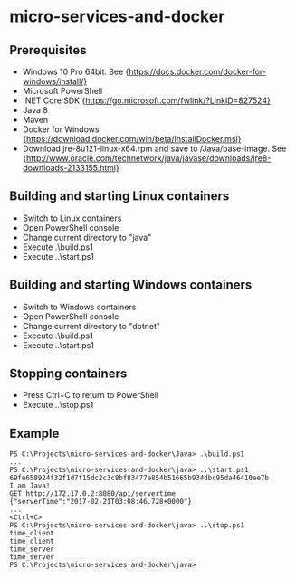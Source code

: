 # micro-services-and-docker

## Prerequisites
- Windows 10 Pro 64bit. See {https://docs.docker.com/docker-for-windows/install/}
- Microsoft PowerShell
- .NET Core SDK {https://go.microsoft.com/fwlink/?LinkID=827524}
- Java 8
- Maven
- Docker for Windows {https://download.docker.com/win/beta/InstallDocker.msi}
- Download jre-8u121-linux-x64.rpm and save to /Java/base-image. See {http://www.oracle.com/technetwork/java/javase/downloads/jre8-downloads-2133155.html}

## Building and starting Linux containers
- Switch to Linux containers
- Open PowerShell console
- Change current directory to "java"
- Execute .\build.ps1
- Execute ..\start.ps1

## Building and starting Windows containers
- Switch to Windows containers
- Open PowerShell console
- Change current directory to "dotnet"
- Execute .\build.ps1
- Execute ..\start.ps1

## Stopping containers
- Press Ctrl+C to return to PowerShell
- Execute ..\stop.ps1

Example
-----------

```
PS C:\Projects\micro-services-and-docker\Java> .\build.ps1
...
PS C:\Projects\micro-services-and-docker\java> ..\start.ps1
69fe658924f32f1d7f15dc2c3c8bf83477a854b51665b934dbc95da46410ee7b
I am Java!
GET http://172.17.0.2:8080/api/servertime
{"serverTime":"2017-02-21T03:08:46.728+0000"}
...
<Ctrl+C>
PS C:\Projects\micro-services-and-docker\java> ..\stop.ps1
time_client
time_client
time_server
time_server
PS C:\Projects\micro-services-and-docker\java>
```
